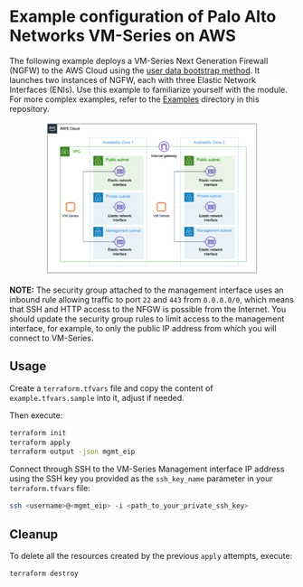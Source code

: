 # Example configuration of Palo Alto Networks VM-Series on AWS

The following example deploys a VM-Series Next Generation Firewall (NGFW) to the AWS Cloud using the [user data bootstrap method](https://docs.paloaltonetworks.com/vm-series/10-0/vm-series-deployment/bootstrap-the-vm-series-firewall/choose-a-bootstrap-method.html#idf6412176-e973-488e-9d7a-c568fe1e33a9_id3433e9c0-a589-40d5-b0bd-4bc42234aa0f). It launches two instances of NGFW, each with three Elastic Network Interfaces (ENIs). Use this example to familiarize yourself with the module. For more complex examples, refer to the  [Examples](https://github.com/PaloAltoNetworks/terraform-aws-vmseries-modules/tree/develop/examples) directory in this repository.

<p align="center">
  <img src="https://raw.githubusercontent.com/aws-ia/terraform-aws-paloalto-vmseries/main/images/vm_series.png" alt="Simple" width="75%">
</p>


**NOTE:**
The security group attached to the management interface uses an inbound rule allowing traffic to port `22` and `443` from `0.0.0.0/0`, which means that SSH and HTTP access to the NFGW is possible from the Internet. You should update the security group rules to limit access to the management interface, for example, to only the public IP address from which you will connect to VM-Series.

## Usage

Create a `terraform.tfvars` file and copy the content of `example.tfvars.sample` into it, adjust if needed.

Then execute:

```sh
terraform init
terraform apply
terraform output -json mgmt_eip
```

Connect through SSH to the VM-Series Management interface IP address using the SSH key you provided as the  `ssh_key_name` parameter in your `terraform.tfvars` file:

```sh
ssh <username>@<mgmt_eip> -i <path_to_your_private_ssh_key>
```

## Cleanup

To delete all the resources created by the previous `apply` attempts, execute:

```sh
terraform destroy
```
